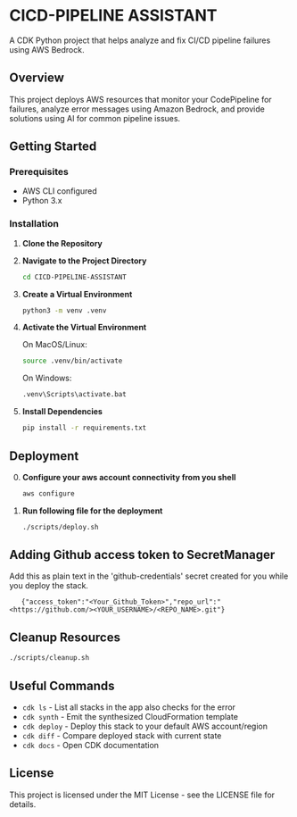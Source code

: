 # CICD-PIPELINE ASSISTANT

A CDK Python project that helps analyze and fix CI/CD pipeline failures using AWS Bedrock.

## Overview

This project deploys AWS resources that monitor your CodePipeline for failures, analyze error messages using Amazon Bedrock, and provide solutions using AI for common pipeline issues.

## Getting Started

### Prerequisites

- AWS CLI configured
- Python 3.x

### Installation

1. **Clone the Repository**

2. **Navigate to the Project Directory**

   ```bash
   cd CICD-PIPELINE-ASSISTANT
   ```

3. **Create a Virtual Environment**

   ```bash
   python3 -m venv .venv
   ```

4. **Activate the Virtual Environment**

   On MacOS/Linux:

   ```bash
   source .venv/bin/activate
   ```

   On Windows:

   ```bash
   .venv\Scripts\activate.bat
   ```

5. **Install Dependencies**

   ```bash
   pip install -r requirements.txt
   ```

## Deployment

0. **Configure your aws account connectivity from you shell**

   ```bash
   aws configure
   ```

1. **Run following file for the deployment**

   ```bash
   ./scripts/deploy.sh
   ```

## Adding Github access token to SecretManager

Add this as plain text in the 'github-credentials' secret created for you while you deploy the stack.

   ```text
      {"access_token":"<Your_Github_Token>","repo_url":"<https://github.com/><YOUR_USERNAME>/<REPO_NAME>.git"}
   ```

## Cleanup Resources

   ```bash
   ./scripts/cleanup.sh
   ```

## Useful Commands

- `cdk ls` - List all stacks in the app also checks for the error
- `cdk synth` - Emit the synthesized CloudFormation template
- `cdk deploy` - Deploy this stack to your default AWS account/region
- `cdk diff` - Compare deployed stack with current state
- `cdk docs` - Open CDK documentation

## License

This project is licensed under the MIT License - see the LICENSE file for details.
